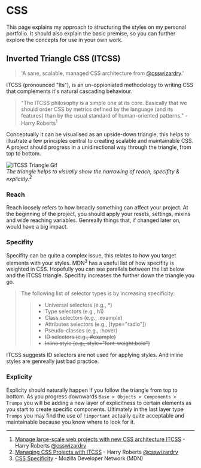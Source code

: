 # CSS  
This page explains my approach to structuring the styles on my personal portfolio. It should also explain the basic premise, so you can further explore the concepts for use in your own work.  

## Inverted Triangle CSS (ITCSS)  

> 'A sane, scalable, managed CSS architecture from [@csswizardry](https://twitter.com/csswizardry).'

ITCSS (pronounced "Its"), is an un-oppioniated methodology to writing CSS that complements it's natural cascading behaviour.  

> "The ITCSS philosophy is a simple one at its core. Basically that we should order CSS by metrics defined by the language (and its features) than by the usual standard of human-oriented patterns." - Harry Roberts<sup>1</sup>

Conceptually it can be visualised as an upside-down triangle, this helps to illustrate a few principles central to creating scalable and maintainable CSS. A project should progress in a unidirectional way through the triangle, from top to bottom.  

![ITCSS Triangle Gif](https://raw.githubusercontent.com/dwoodiwiss/woodiwiss-theme-2015/master/resources/docs/itcss-diagram.gif)  
*The triangle helps to visually show the narrowing of reach, specifity & explicitly.<sup>2</sup>*

### Reach  
Reach loosely refers to how broadly something can affect your project. At the beginning of the project, you should apply your resets, settings, mixins and wide reaching variables. Genreally things that, if changed later on, would have a big impact.

### Specifity  
Specifity can be quite a complex issue, this relates to how you target elements with your styles. MDN<sup>3</sup> has a useful list of how specifity is weighted in CSS.  Hopefully you can see parallels between the list below and the ITCSS triangle.  Specifity increases the further down the triangle you go.  

> The following list of selector types is by increasing specificity:  
>> * Universal selectors (e.g., *)  
>> * Type selectors (e.g., h1)  
>> * Class selectors (e.g., .example)  
>> * Attributes selectors (e.g., [type="radio"])  
>> * Pseudo-classes (e.g., :hover)  
>> * <del>ID selectors (e.g., #example)</del>  
>> * <del>Inline style (e.g., style="font-weight:bold")</del>  

ITCSS suggests ID selectors are not used for applying styles. And inline styles are genreally just bad practice.  

### Explicity  
Explicity should naturally happen if you follow the triangle from top to bottom. As you progress downwards `Base > Objects > Components > Trumps` you will be adding a new layer of explicitness to certain elements as you start to create specific components. Ultimately in the last layer type `Trumps` you may find the use of `!important` actually quite acceptable and maintainable because you know where to look for it.  

---

1. [Manage large-scale web projects with new CSS architecture ITCSS](http://www.creativebloq.com/web-design/manage-large-scale-web-projects-new-css-architecture-itcss-41514731) - Harry Roberts [@csswizardry](https://twitter.com/csswizardry)
2. [Managing CSS Projects with ITCSS](https://speakerdeck.com/dafed/managing-css-projects-with-itcss) - Harry Roberts [@csswizardry](https://twitter.com/csswizardry)
3. [CSS Specificity](https://developer.mozilla.org/en-US/docs/Web/CSS/Specificity) - Mozilla Developer Network (MDN)

